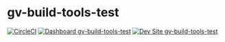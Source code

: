 # gv-build-tools-test

[![CircleCI](https://circleci.com/gh/geraldvillorente/gv-build-tools-test.svg?style=shield)](https://circleci.com/gh/geraldvillorente/gv-build-tools-test)
[![Dashboard gv-build-tools-test](https://img.shields.io/badge/dashboard-gv_build_tools_test-yellow.svg)](https://dashboard.pantheon.io/sites/38f5ebf2-97d0-449e-b143-daff4ba23da1#dev/code)
[![Dev Site gv-build-tools-test](https://img.shields.io/badge/site-gv_build_tools_test-blue.svg)](http://dev-gv-build-tools-test.pantheonsite.io/)